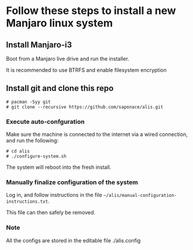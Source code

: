 # Follow these steps to install a new Manjaro linux system

## Install Manjaro-i3
Boot from a Manjaro live drive and run the installer.

It is recommended to use BTRFS and enable filesystem encryption


## Install git and clone this repo
```
# pacman -Syy git
# git clone --recursive https://github.com/saponace/alis.git
```


### Execute auto-confguration
Make sure the machine is connected to the internet via a wired connection, and run the following:
```
# cd alis
# ./configure-system.sh
```

The system will reboot into the fresh install.


### Manually finalize configuration of the system
Log in, and follow instructions in the file `~/alis/manual-configuration-instructions.txt`.

This file can then safely be removed.


### Note
All the configs are stored in the editable file ./alis.config
